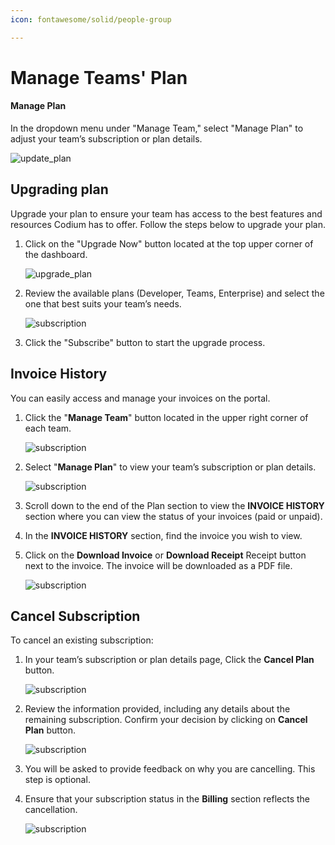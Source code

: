 ```yaml
---
icon: fontawesome/solid/people-group

---
```

# Manage Teams' Plan


#### Manage Plan

In the dropdown menu under "Manage Team," select "Manage Plan" to adjust your
team’s subscription or plan details.

![update_plan](../assets/update_plan.png)


## Upgrading plan

Upgrade your plan to ensure your team has access to the best features and resources Codium has to offer. Follow the steps below to upgrade your plan.

1.  Click on the "Upgrade Now" button located at the top upper corner of the
    dashboard.  

    ![upgrade_plan](../assets/upgrade_plan.png)

2.  Review the available plans (Developer, Teams, Enterprise) and select the one
    that best suits your team’s needs.  

    ![subscription](../assets/subscription.png)

3.  Click the "Subscribe" button to start the upgrade process.


## Invoice History

You can easily access and manage your invoices on the portal.

1.  Click the "**Manage Team**" button located in the upper right corner of each
    team.
    
    ![subscription](../assets/manage_team.png)

2.  Select "**Manage Plan**" to view your team’s subscription or plan
    details.
    
    ![subscription](../assets/subscription_.png)

3.  Scroll down to the end of the Plan section to view the **INVOICE HISTORY**
    section where you can view the status of your invoices (paid or unpaid).

4.  In the **INVOICE HISTORY** section, find the invoice you wish to view.

5.  Click on the **Download Invoice** or **Download Receipt** Receipt button next to the
    invoice. The invoice will be downloaded as a PDF file.
    
    ![subscription](../assets/invoice_receipt.png)

## Cancel Subscription

To cancel an existing subscription:

1.  In your team’s subscription or plan details page, Click the **Cancel Plan**
    button.
    
    ![subscription](../assets/subscription_.png)

2.  Review the information provided, including any details about the remaining
    subscription. Confirm your decision by clicking on **Cancel Plan**
    button.
    
    ![subscription](../assets/cancel_plan.png)

3.  You will be asked to provide feedback on why you are cancelling. This step
    is optional.

4.  Ensure that your subscription status in the **Billing** section reflects the
    cancellation.
    
    ![subscription](../assets/cancel_plan_final.png)
